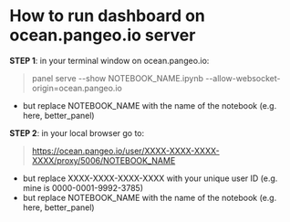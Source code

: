 # How to run dashboard on ocean.pangeo.io server

**STEP 1**: in your terminal window on ocean.pangeo.io: 
> panel serve --show NOTEBOOK_NAME.ipynb --allow-websocket-origin=ocean.pangeo.io
* but replace NOTEBOOK_NAME with the name of the notebook (e.g. here, better_panel)

**STEP 2**: in your local browser go to:
> https://ocean.pangeo.io/user/XXXX-XXXX-XXXX-XXXX/proxy/5006/NOTEBOOK_NAME

* but replace XXXX-XXXX-XXXX-XXXX with your unique user ID (e.g. mine is 0000-0001-9992-3785)
* but replace NOTEBOOK_NAME with the name of the notebook (e.g. here, better_panel)